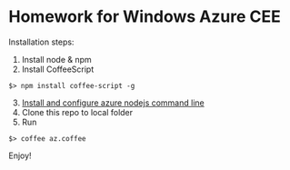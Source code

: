 Homework for Windows Azure CEE
==============================

Installation steps:

1. Install node & npm
2. Install CoffeeScript
```
$> npm install coffee-script -g
```
3. [Install and configure azure nodejs command line](http://www.windowsazure.com/en-us/manage/install-and-configure-cli/)
4. Clone this repo to local folder
4. Run
```
$> coffee az.coffee
```


Enjoy!